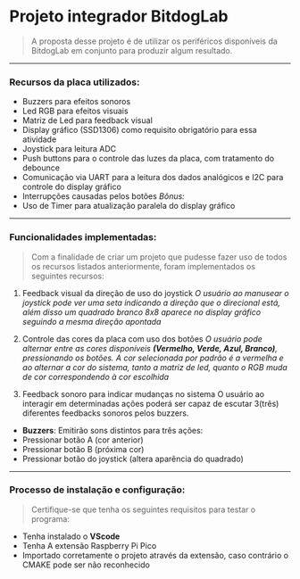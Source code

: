 # Projeto integrador BitdogLab

> A proposta desse projeto é de utilizar os periféricos disponíveis da BitdogLab em conjunto para produzir algum resultado.

---

### Recursos da placa utilizados:

- Buzzers para efeitos sonoros
- Led RGB para efeitos visuais
- Matriz de Led para feedback visual
- Display gráfico (SSD1306) como requisito obrigatório para essa atividade
- Joystick para leitura ADC
- Push buttons para o controle das luzes da placa, com tratamento do debounce
- Comunicação via UART para a leitura dos dados analógicos e I2C para controle do display gráfico
- Interrupções causadas pelos botões
  _Bônus:_
- Uso de Timer para atualização paralela do display gráfico

---

### Funcionalidades implementadas:

> Com a finalidade de criar um projeto que pudesse fazer uso de todos os recursos listados anteriormente, foram implementados os seguintes recursos:

1.  Feedback visual da direção de uso do joystick
    _O usuário ao manusear o joystick pode ver uma seta indicando a direção que o direcional está, além disso um quadrado branco 8x8 aparece no display gráfico seguindo a mesma direção apontada_

2.  Controle das cores da placa com uso dos botões
    _O usuário pode alternar entre as cores disponíveis **(Vermelho, Verde, Azul, Branco)**, pressionando os botões. A cor selecionada por padrão é a vermelha e ao alternar a cor do sistema, tanto a matriz de led, quanto o RGB muda de cor correspondendo à cor escolhida_

3.  Feedback sonoro para indicar mudanças no sistema
    O usuário ao interagir em determinadas ações poderá ser capaz de escutar 3(três) diferentes feedbacks sonoros pelos buzzers.

- **Buzzers**: Emitirão sons distintos para três ações:
- Pressionar botão A (cor anterior)
- Pressionar botão B (próxima cor)
- Pressionar botão do joystick (altera aparência do quadrado)

---

### Processo de instalação e configuração:

> Certifique-se que tenha os seguintes requisitos para testar o programa:

- Tenha instalado o **VScode**
- Tenha A extensão Raspberry Pi Pico
- Importado corretamente o projeto através da extensão, caso contrário o CMAKE pode ser não reconhecido
